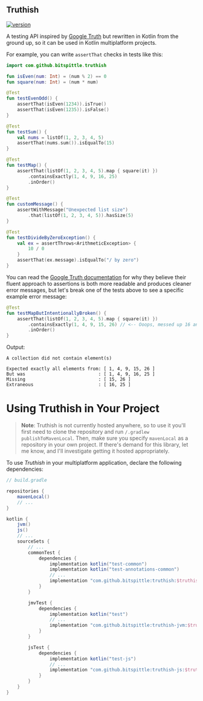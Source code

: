 ## Truthish

[![version](https://img.shields.io/badge/version-0.6.0-yellow.svg)](https://semver.org)

A testing API inspired by [Google Truth](https://github.com/google/truth) but
rewritten in Kotlin from the ground up, so it can be used in Kotlin
multiplatform projects.

For example, you can write `assertThat` checks in tests like this:

```kotlin
import com.github.bitspittle.truthish

fun isEven(num: Int) = (num % 2) == 0
fun square(num: Int) = (num * num)

@Test
fun testEvenOdd() {
    assertThat(isEven(1234)).isTrue()
    assertThat(isEven(1235)).isFalse()
}

@Test
fun testSum() {
    val nums = listOf(1, 2, 3, 4, 5)
    assertThat(nums.sum()).isEqualTo(15)
}

@Test
fun testMap() {
    assertThat(listOf(1, 2, 3, 4, 5).map { square(it) })
        .containsExactly(1, 4, 9, 16, 25)
        .inOrder()
}

@Test
fun customMessage() {
    assertWithMessage("Unexpected list size")
        .that(listOf(1, 2, 3, 4, 5)).hasSize(5)
}

@Test
fun testDivideByZeroException() {
    val ex = assertThrows<ArithmeticException> {
        10 / 0
    }
    assertThat(ex.message).isEqualTo("/ by zero")
}
```

You can read the [Google Truth documentation](https://truth.dev/) for why they
believe their fluent approach to assertions is both more readable and produces
cleaner error messages, but let's break one of the tests above to see a
specific example error message:

```kotlin
@Test
fun testMapButIntentionallyBroken() {
    assertThat(listOf(1, 2, 3, 4, 5).map { square(it) })
        .containsExactly(1, 4, 9, 15, 26) // <-- Ooops, messed up 16 and 25 here
        .inOrder()
}
```

Output:

```text
A collection did not contain element(s)

Expected exactly all elements from: [ 1, 4, 9, 15, 26 ]
But was                           : [ 1, 4, 9, 16, 25 ]
Missing                           : [ 15, 26 ]
Extraneous                        : [ 16, 25 ]
```

# Using Truthish in Your Project

> **Note**: Truthish is not currently hosted anywhere, so to use it you'll
first need to clone the repository and run `/.gradlew publishToMavenLocal`.
Then, make sure you specify `mavenLocal` as a repository in your own project.
If there's demand for this library, let me know, and I'll investigate getting
it hosted appropriately.

To use *Truthish* in your multiplatform application, declare the following
dependencies:

```groovy
// build.gradle

repositories {
    mavenLocal()
    // ...
}

kotlin {
    jvm()
    js()
    // ...
    sourceSets {
        // ...
        commonTest {
            dependencies {
                implementation kotlin("test-common")
                implementation kotlin("test-annotations-common")
                // ...
                implementation "com.github.bitspittle:truthish:$truthish-version"
            }
        }

        jmvTest {
            dependencies {
                implementation kotlin("test")
                // ...
                implementation "com.github.bitspittle:truthish-jvm:$truthish-version"
            }
        }

        jsTest {
            dependencies {
                implementation kotlin("test-js")
                // ...
                implementation "com.github.bitspittle:truthish-js:$truthish-version"
            }
        }
    }
}
```